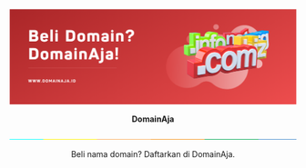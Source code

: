 ![Github Cover](https://raw.githubusercontent.com/domainaja/.github/main/images/cover-github.png)

<div align="center">
    <strong>DomainAja</strong>
</div>

![separator](https://raw.githubusercontent.com/domainaja/.github/main/images/separator.jpg)

<p align="center">Beli nama domain? Daftarkan di DomainAja.</p>
